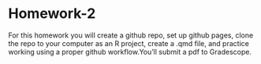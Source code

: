 # Homework-2
For this homework you will create a github repo, set up github pages, clone the repo to your computer as an R project, create a .qmd file, and practice working using a proper github workflow.You’ll submit a pdf to Gradescope.
